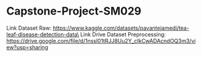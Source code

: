 # Capstone-Project-SM029

Link Dataset Raw: https://www.kaggle.com/datasets/pavantejamedi/tea-leaf-disease-detection-data\
Link Drive Dataset Preprocessing: https://drive.google.com/file/d/1nssl01tRJJ8Uu2Y_cIkCwADAcndOQ3m3/view?usp=sharing 

